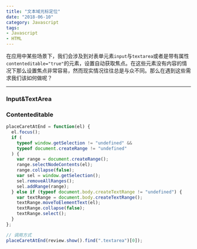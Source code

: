 ```yaml
---
title: "文本域光标定位"
date: "2018-06-10"
category: Javascript
tags:
- Javascript
- HTML
---
```


在应用中某些场景下，我们会涉及到对表单元素`input`与`textarea`或者是带有属性`contenteditable="true"`的元素，设置自动获取焦点。在这些元素没有内容的情况下那么设置焦点非常容易，然而现实情况往往总是与众不同。那么在遇到这些需求我们该如何做呢？

---

### Input&TextArea


### Contenteditable


```js
placeCaretAtEnd = function(el) {
  el.focus();
  if (
    typeof window.getSelection != "undefined" &&
    typeof document.createRange != "undefined"
  ) {
    var range = document.createRange();
    range.selectNodeContents(el);
    range.collapse(false);
    var sel = window.getSelection();
    sel.removeAllRanges();
    sel.addRange(range);
  } else if (typeof document.body.createTextRange != "undefined") {
    var textRange = document.body.createTextRange();
    textRange.moveToElementText(el);
    textRange.collapse(false);
    textRange.select();
  }
};

// 调用方式
placeCaretAtEnd(review.show().find(".textarea")[0]);
```
